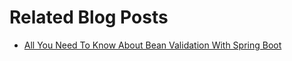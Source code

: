 # Related Blog Posts

* [All You Need To Know About Bean Validation With Spring Boot](https://reflectoring.io/bean-validation-with-spring-boot/)
